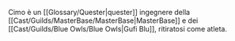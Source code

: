Cimo è un [[Glossary/Quester|quester]] ingegnere della [[Cast/Guilds/MasterBase/MasterBase|MasterBase]] e dei [[Cast/Guilds/Blue Owls/Blue Owls|Gufi Blu]], ritiratosi come atleta.